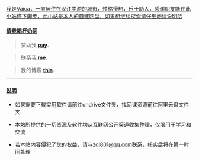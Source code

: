 <div id="md-editor-rt" class="md md-previewOnly"><div class="md-content"><div id="md-preview" class="md-preview vuepress-theme"><p><a href="#">我是Vaica，一直居住在汉江中游的城市，性格慢热，乐于助人，感谢朋友能在此小站停下脚步，此小站是本人的自建网盘，如果想继续探索请仔细阅读说明哈</a></p>
<h4 id="请我喝杯奶茶"><a href="#请我喝杯奶茶">请我喝杯奶茶</a></h4><blockquote>
<p>赞助我&nbsp;<strong><a href="https://cdn.jsdelivr.net/gh/imzql/imzql/img/pay.png">pay</a></strong>.</p>
</blockquote>
<blockquote>
<p>联系我&nbsp;<strong><a href="http://52ql.cn/api/qq/qq.php?qq=1770186415">me</a></strong>.</p>
</blockquote>
<blockquote>
<p>我的博客&nbsp;<strong><a href="https://usj.cc">this</a></strong>.</p>
</blockquote>
<hr>
<h4 id="说明"><a href="#说明">说明</a></h4>
<ul><li><p>如果需要下载实用软件请前往ondrive文件夹，找网课资源前往阿里云盘文件夹</p>
</li>
<li><p>本站所提供的一切资源及软件均从互联网公开渠道收集整理，仅限用于学习和交流</p>
</li>
<li><p>若本站内容侵犯了您的权益，请与<a href="mailto:zql801@qq.com">zql801@qq.com</a>联系，核实后将在第一时间处理</p>
</li>
</ul>
</div></div></div>




